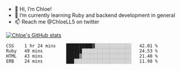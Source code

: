 - 💞️  Hi, I’m Chloe!
- 🌱  I’m currently learning Ruby and backend development in general
- 📫  Reach me @ChloeLL5 on twitter

[![Chloe's GitHub stats](https://github-readme-stats.vercel.app/api?username=chloell5&count_private=true&theme=cobalt&show_icons=true)](https://github.com/anuraghazra/github-readme-stats)

<!--START_SECTION:waka-->
```text
CSS    1 hr 24 mins    ██████████▓░░░░░░░░░░░░░░   42.01 % 
Ruby   49 mins         ██████░░░░░░░░░░░░░░░░░░░   24.53 % 
HTML   43 mins         █████▒░░░░░░░░░░░░░░░░░░░   21.48 % 
ERB    24 mins         ███░░░░░░░░░░░░░░░░░░░░░░   11.98 % 
```
<!--END_SECTION:waka-->

